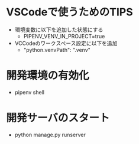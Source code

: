 # VSCodeで使うためのTIPS
* 環境変数に以下を追加した状態にする
  * PIPENV_VENV_IN_PROJECT=true
* VCCodeのワークスペース設定に以下を追加
  * "python.venvPath": ".venv"

# 開発環境の有効化
* pipenv shell

# 開発サーバのスタート
* python manage.py runserver